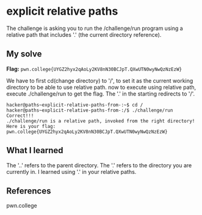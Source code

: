 # explicit relative paths
The challenge is asking you to run the /challenge/run program using a relative path that includes '.' (the current directory reference).

## My solve
**Flag:** `pwn.college{UYGZ2hyx2qAoLy2KV8nN30BCJpT.QXwUTN0wyNwQzNzEzW}`

We have to first cd(change directory) to '/', to set it as the current working directory to be able to use relative path.
now to execute using relative path, execute ./challenge/run to get the flag. The '.' in the starting redirects to '/'.

```
hacker@paths~explicit-relative-paths-from-:~$ cd /
hacker@paths~explicit-relative-paths-from-:/$ ./challenge/run
Correct!!!
./challenge/run is a relative path, invoked from the right directory!
Here is your flag:
pwn.college{UYGZ2hyx2qAoLy2KV8nN30BCJpT.QXwUTN0wyNwQzNzEzW}
```

## What I learned
The '..' refers to the parent directory.
The '.' refers to the directory you are currently in.
I learned using '.' in your relative paths.

## References 
pwn.college
